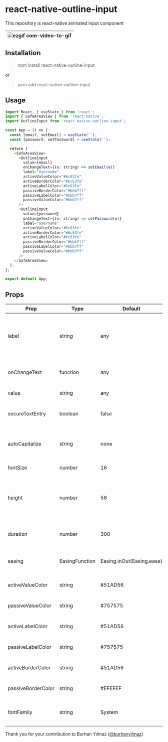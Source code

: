 
# react-native-outline-input

This repository is react-native animated input component

| ![ezgif com-video-to-gif](https://user-images.githubusercontent.com/59888174/88774626-592d7780-d18c-11ea-83a7-e0d2676dfe2c.gif) |
|----|




##  Installation

> npm install react-native-outline-input

or
> yarn add react-native-outline-input

## Usage

```js
import React, { useState } from 'react';
import { SafeAreaView } from 'react-native';
import OutlineInput from 'react-native-outline-input';

const App = () => {
  const [email, setEmail] = useState('');
  const [password, setPassword] = useState('');

  return (
    <SafeAreaView>
      <OutlineInput
        value={email}
        onChangeText={(e: string) => setEmail(e)}
        label="Username"
        activeValueColor="#6c63fe"
        activeBorderColor="#6c63fe"
        activeLabelColor="#6c63fe"
        passiveBorderColor="#bbb7ff"
        passiveLabelColor="#bbb7ff"
        passiveValueColor="#bbb7ff"
      />
      <OutlineInput
        value={password}
        onChangeText={(e: string) => setPassword(e)}
        label="Username"
        activeValueColor="#6c63fe"
        activeBorderColor="#6c63fe"
        activeLabelColor="#6c63fe"
        passiveBorderColor="#bbb7ff"
        passiveLabelColor="#bbb7ff"
        passiveValueColor="#bbb7ff"
      />
    </SafeAreaView>
  );
};

export default App;
```

## Props

|Prop|Type|Default|Description|
|----|----|----|--------|
| label | string | any | The label that will display giving information about your input field
| onChangeText | function | any |Function that works when there is a change
| value | string | any | Value of input
| secureTextEntry | boolean | false | If true, the text input obscures the text entered 
| autoCapitalize | string | none | Can tell to automatically capitalize certain characters
| fontSize | number | 16 |Determines the font size
| height | number | 56 | The label that will display giving information about your input field.
| duration | number | 300 | Determines the animation time 
| easing | EasingFunction | Easing.inOut(Easing.ease) |   Determines the animation type
| activeValueColor | string | #51AD56 | Determines active value color
| passiveValueColor | string | #757575 | Determines passive value color
| activeLabelColor | string | #51AD56 | Determines active label color
| passiveLabelColor | string | #757575 | Determines passive label color
| activeBorderColor | string | #51AD56 | Determines active border color
| passiveBorderColor | string | #EFEFEF | Determines passive border color
| fontFamily | string | System | Determines value and label font family

Thank you for your contribution to Burhan Yılmaz ([@burhanyilmaz](https://github.com/burhanyilmaz))
